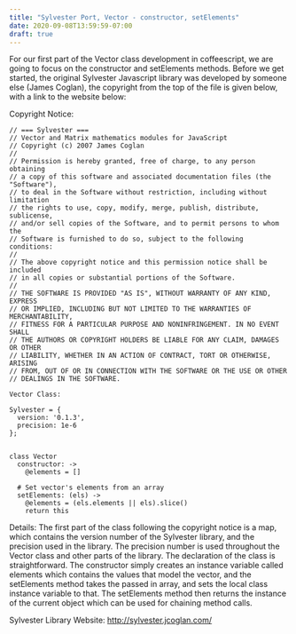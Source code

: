 ```yaml
---
title: "Sylvester Port, Vector - constructor, setElements"
date: 2020-09-08T13:59:59-07:00
draft: true
---
```


For our first part of the Vector class development in coffeescript, we are going to focus on the constructor and setElements methods.  Before we get started, the original Sylvester Javascript library was developed by someone else (James Coglan), the copyright from the top of the file is given below, with a link to the website below:

Copyright Notice:
```
// === Sylvester ===
// Vector and Matrix mathematics modules for JavaScript
// Copyright (c) 2007 James Coglan
// 
// Permission is hereby granted, free of charge, to any person obtaining
// a copy of this software and associated documentation files (the "Software"),
// to deal in the Software without restriction, including without limitation
// the rights to use, copy, modify, merge, publish, distribute, sublicense,
// and/or sell copies of the Software, and to permit persons to whom the
// Software is furnished to do so, subject to the following conditions:
// 
// The above copyright notice and this permission notice shall be included
// in all copies or substantial portions of the Software.
// 
// THE SOFTWARE IS PROVIDED "AS IS", WITHOUT WARRANTY OF ANY KIND, EXPRESS
// OR IMPLIED, INCLUDING BUT NOT LIMITED TO THE WARRANTIES OF MERCHANTABILITY,
// FITNESS FOR A PARTICULAR PURPOSE AND NONINFRINGEMENT. IN NO EVENT SHALL
// THE AUTHORS OR COPYRIGHT HOLDERS BE LIABLE FOR ANY CLAIM, DAMAGES OR OTHER
// LIABILITY, WHETHER IN AN ACTION OF CONTRACT, TORT OR OTHERWISE, ARISING
// FROM, OUT OF OR IN CONNECTION WITH THE SOFTWARE OR THE USE OR OTHER
// DEALINGS IN THE SOFTWARE.

Vector Class: 

Sylvester = {
  version: '0.1.3',
  precision: 1e-6
};


class Vector
  constructor: ->
    @elements = []
  
  # Set vector's elements from an array
  setElements: (els) ->
    @elements = (els.elements || els).slice()
    return this
```

Details:
The first part of the class following the copyright notice is a map, which contains the version number of the Sylvester library, and the precision used in the library.  The precision number is used throughout the Vector class and other parts of the library.  The declaration of the class is straightforward.  The constructor simply creates an instance variable called elements which contains the values that model the vector, and the setElements method takes the passed in array, and sets the local class instance variable to that.  The setElements method then returns the instance of the current object which can be used for chaining method calls.

Sylvester Library Website:
http://sylvester.jcoglan.com/
